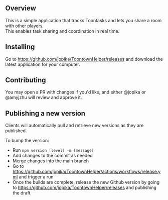 ## Overview
This is a simple application that tracks Toontasks and lets you share a room with other players.  
This enables task sharing and coordination in real time.

## Installing
Go to https://github.com/jopika/ToontownHelper/releases and download the latest application for your computer.

## Contributing
You may open a PR with changes if you'd like, and either @jopika or @amyjzhu will review and approve it.


## Publishing a new version
Clients will automatically pull and retrieve new versions as they are published.

To bump the version:
- Run `npm version [level] -m [message]`
- Add changes to the commit as needed
- Merge changes into the main branch
- Go to https://github.com/jopika/ToontownHelper/actions/workflows/release.yml and trigger a run
- Once the builds are complete, release the new Github version by going to https://github.com/jopika/ToontownHelper/releases and publishing the draft.